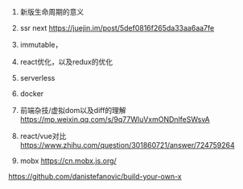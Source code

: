 1. 新版生命周期的意义
3. ssr next https://juejin.im/post/5def0816f265da33aa6aa7fe
4. immutable，
5. react优化，以及redux的优化
6. serverless
7. docker
 
8. 前端杂技/虚拟dom以及diff的理解
https://mp.weixin.qq.com/s/9q77WluVxmONDnlfeSWsvA

9. react/vue对比
https://www.zhihu.com/question/301860721/answer/724759264

10. mobx
https://cn.mobx.js.org/

https://github.com/danistefanovic/build-your-own-x